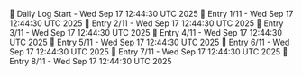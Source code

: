 📅 Daily Log Start - Wed Sep 17 12:44:30 UTC 2025
📌 Entry 1/11 - Wed Sep 17 12:44:30 UTC 2025
📌 Entry 2/11 - Wed Sep 17 12:44:30 UTC 2025
📌 Entry 3/11 - Wed Sep 17 12:44:30 UTC 2025
📌 Entry 4/11 - Wed Sep 17 12:44:30 UTC 2025
📌 Entry 5/11 - Wed Sep 17 12:44:30 UTC 2025
📌 Entry 6/11 - Wed Sep 17 12:44:30 UTC 2025
📌 Entry 7/11 - Wed Sep 17 12:44:30 UTC 2025
📌 Entry 8/11 - Wed Sep 17 12:44:30 UTC 2025
